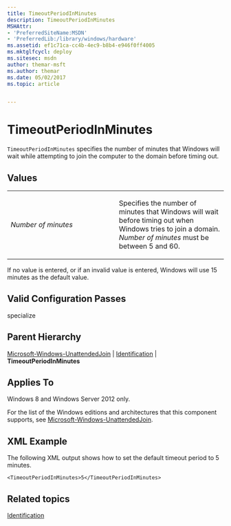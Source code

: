```yaml
---
title: TimeoutPeriodInMinutes
description: TimeoutPeriodInMinutes
MSHAttr:
- 'PreferredSiteName:MSDN'
- 'PreferredLib:/library/windows/hardware'
ms.assetid: ef1c71ca-cc4b-4ec9-b8b4-e946f0ff4005
ms.mktglfcycl: deploy
ms.sitesec: msdn
author: themar-msft
ms.author: themar
ms.date: 05/02/2017
ms.topic: article


---
```


# TimeoutPeriodInMinutes


`TimeoutPeriodInMinutes` specifies the number of minutes that Windows will wait while attempting to join the computer to the domain before timing out.

## Values


<table>
<colgroup>
<col width="50%" />
<col width="50%" />
</colgroup>
<tbody>
<tr class="odd">
<td><p><em>Number of minutes</em></p></td>
<td><p>Specifies the number of minutes that Windows will wait before timing out when Windows tries to join a domain. <em>Number of minutes</em> must be between 5 and 60.</p></td>
</tr>
</tbody>
</table>

 

If no value is entered, or if an invalid value is entered, Windows will use 15 minutes as the default value.

## Valid Configuration Passes


specialize

## Parent Hierarchy


[Microsoft-Windows-UnattendedJoin](microsoft-windows-unattendedjoin.md) | [Identification](microsoft-windows-unattendedjoin-identification.md) | **TimeoutPeriodInMinutes**

## Applies To


Windows 8 and Windows Server 2012 only.

For the list of the Windows editions and architectures that this component supports, see [Microsoft-Windows-UnattendedJoin](microsoft-windows-unattendedjoin.md).

## XML Example


The following XML output shows how to set the default timeout period to 5 minutes.

```
<TimeoutPeriodInMinutes>5</TimeoutPeriodInMinutes>
```

## Related topics


[Identification](microsoft-windows-unattendedjoin-identification.md)

 

 







